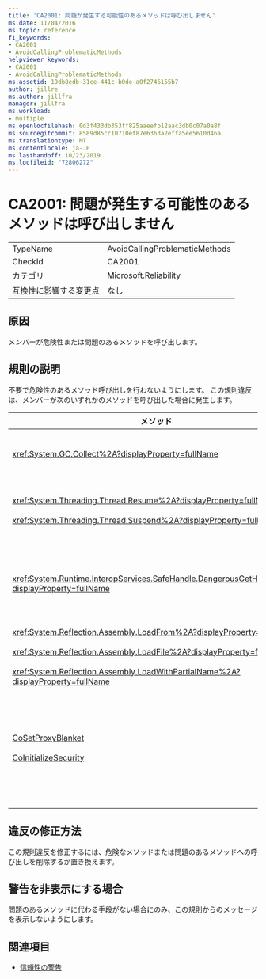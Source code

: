 ```yaml
---
title: 'CA2001: 問題が発生する可能性のあるメソッドは呼び出しません'
ms.date: 11/04/2016
ms.topic: reference
f1_keywords:
- CA2001
- AvoidCallingProblematicMethods
helpviewer_keywords:
- CA2001
- AvoidCallingProblematicMethods
ms.assetid: 19db8edb-31ce-441c-b0de-a0f2746155b7
author: jillre
ms.author: jillfra
manager: jillfra
ms.workload:
- multiple
ms.openlocfilehash: 0d3f433db353ff825aaeefb12aac3db0c07a0a8f
ms.sourcegitcommit: 8589d85cc10710ef87e6363a2effa5ee5610d46a
ms.translationtype: MT
ms.contentlocale: ja-JP
ms.lasthandoff: 10/23/2019
ms.locfileid: "72806272"
---
```

# <a name="ca2001-avoid-calling-problematic-methods"></a>CA2001: 問題が発生する可能性のあるメソッドは呼び出しません

|||
|-|-|
|TypeName|AvoidCallingProblematicMethods|
|CheckId|CA2001|
|カテゴリ|Microsoft.Reliability|
|互換性に影響する変更点|なし|

## <a name="cause"></a>原因

メンバーが危険性または問題のあるメソッドを呼び出します。

## <a name="rule-description"></a>規則の説明

不要で危険性のあるメソッド呼び出しを行わないようにします。 この規則違反は、メンバーが次のいずれかのメソッドを呼び出した場合に発生します。

|メソッド|説明|
|------------|-----------------|
|<xref:System.GC.Collect%2A?displayProperty=fullName>|GC を呼び出しています。Collect はアプリケーションのパフォーマンスに大きな影響を与える可能性があり、ほとんど必要ありません。 詳細については、MSDN の[プエルトリコ Mariani の Performance ちょっと](https://blogs.msdn.microsoft.com/ricom/2004/11/29/when-to-call-gc-collect/)に関するブログ記事をご覧ください。|
|<xref:System.Threading.Thread.Resume%2A?displayProperty=fullName><br /><br /><xref:System.Threading.Thread.Suspend%2A?displayProperty=fullName>|予期しない動作が原因で、スレッドの中断と再開が非推奨とされました。  @No__t_1、<xref:System.Threading.Mutex>、<xref:System.Threading.Semaphore> などの <xref:System.Threading> 名前空間の他のクラスを使用して、スレッドを同期したりリソースを保護したりします。|
|<xref:System.Runtime.InteropServices.SafeHandle.DangerousGetHandle%2A?displayProperty=fullName>|@No__t_0 メソッドは、無効なハンドルを返す可能性があるため、セキュリティ上のリスクが生じます。 `DangerousGetHandle` メソッドを安全に使用する方法の詳細については、「<xref:System.Runtime.InteropServices.SafeHandle.DangerousAddRef%2A> メソッドと <xref:System.Runtime.InteropServices.SafeHandle.DangerousRelease%2A> メソッド」を参照してください。|
|<xref:System.Reflection.Assembly.LoadFrom%2A?displayProperty=fullName><br /><br /><xref:System.Reflection.Assembly.LoadFile%2A?displayProperty=fullName><br /><br /><xref:System.Reflection.Assembly.LoadWithPartialName%2A?displayProperty=fullName>|これらのメソッドは、予期しない場所からアセンブリを読み込むことができます。 例については、Suzanne クックの .NET CLR ノートのブログ投稿[LoadFile](https://blogs.msdn.microsoft.com/suzcook/2003/09/19/loadfile-vs-loadfrom/)と、アセンブリを読み込むメソッドに関する[バインドコンテキストの選択](http://go.microsoft.com/fwlink/?LinkId=164451)に関する記事をご覧ください。|
|[CoSetProxyBlanket](/windows/win32/api/combaseapi/nf-combaseapi-cosetproxyblanket)<br /><br />[CoInitializeSecurity](/windows/win32/api/combaseapi/nf-combaseapi-coinitializesecurity)|マネージプロセスでユーザーコードの実行が開始されるまでに、`CoSetProxyBlanket` を確実に呼び出すには遅すぎます。 共通言語ランタイム (CLR) は、ユーザーの P/Invoke の成功を妨げる可能性がある初期化アクションを実行します。<br /><br />マネージアプリケーションの `CoSetProxyBlanket` を呼び出す必要がある場合は、ネイティブコード (C++) 実行可能ファイルを使用してプロセスを開始し、ネイティブコードで `CoSetProxyBlanket` を呼び出して、マネージコードアプリケーションをプロセスで開始することをお勧めします。 (必ずランタイムバージョン番号を指定してください。)|

## <a name="how-to-fix-violations"></a>違反の修正方法

この規則違反を修正するには、危険なメソッドまたは問題のあるメソッドへの呼び出しを削除するか置き換えます。

## <a name="when-to-suppress-warnings"></a>警告を非表示にする場合

問題のあるメソッドに代わる手段がない場合にのみ、この規則からのメッセージを表示しないようにします。

## <a name="see-also"></a>関連項目

- [信頼性の警告](../code-quality/reliability-warnings.md)
